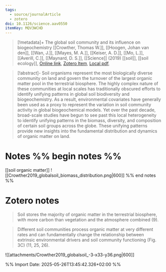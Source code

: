 ```yaml
---
tags:
  - source/journalArticle
  - zotero
doi: 10.1126/science.aav0550
itemKey: MQV3WCHD
---
```

>[!metadata]+
> The global soil community and its influence on biogeochemistry
> [[Crowther, Thomas W.]], [[Hoogen, Johan van den]], [[Wan, J.]], [[Mayes, M. A.]], [[Keiser, A. D.]], [[Mo, L.]], [[Averill, C.]], [[Maynard, D. S.]], 
> [[Science]] (2019)
> [[soil]], [[soil ecology]], 
> [Online link](https://www.science.org/doi/10.1126/science.aav0550), [Zotero Item](zotero://select/library/items/MQV3WCHD), [Local pdf](file://C:/Users/aburg/Documents/references/zotero/storage/6X4MBUBZ/Crowther2019_globalsoil.pdf), 

>[!abstract]-
>Soil organisms represent the most biologically diverse community on land and govern the turnover of the largest organic matter pool in the terrestrial biosphere. The highly complex nature of these communities at local scales has traditionally obscured efforts to identify unifying patterns in global soil biodiversity and biogeochemistry. As a result, environmental covariates have generally been used as a proxy to represent the variation in soil community activity in global biogeochemical models. Yet over the past decade, broad-scale studies have begun to see past this local heterogeneity to identify unifying patterns in the biomass, diversity, and composition of certain soil groups across the globe. These unifying patterns provide new insights into the fundamental distribution and dynamics of organic matter on land.

# Notes %% begin notes %%
[[soil organic matter]]
![[Crowther2019_globalsoil_biomass_distribution.png|600]]
%% end notes %%

# Zotero notes
> Soil stores the majority of organic matter in the terrestrial biosphere, with more carbon than vegetation and the atmosphere combined (9).
	
> Different soil communities process organic matter at very different rates and can fundamentally change the relationship between extrinsic environmental drivers and soil community functioning (Fig. 3C) (11, 25, 26).
	
![[attachments/Crowther2019_globalsoil_-3-x33-y36.png|600]]
	


%% Import Date: 2025-05-26T13:45:42.326+02:00 %%
